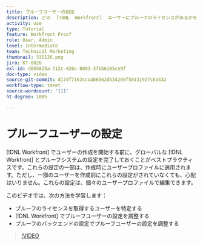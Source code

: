 ```yaml
---
title: プルーフユーザーの設定
description: どの  [!DNL  Workfront]  ユーザーにプルーフのライセンスがあるかを判断し、 [!DNL Workfront]  とバックエンド設定の両方でユーザー設定を調整する方法を説明します。
activity: use
type: Tutorial
feature: Workfront Proof
role: User, Admin
level: Intermediate
team: Technical Marketing
thumbnail: 335126.png
jira: KT-8826
exl-id: d055825a-712c-426c-8803-37bb6105ce9f
doc-type: video
source-git-commit: d17df7162ccaab6b62db34209f50131927c0a532
workflow-type: tm+mt
source-wordcount: '111'
ht-degree: 100%

---
```


# プルーフユーザーの設定

[!DNL  Workfront] でユーザーの作成を開始する前に、グローバルな [!DNL Workfront] とプルーフシステムの設定を完了しておくことがベストプラクティスです。これらの設定の一部は、作成時にユーザープロファイルに適用されます。ただし、一部のユーザーを作成前にこれらの設定がされていなくても、心配はいりません。これらの設定は、個々のユーザープロファイルで編集できます。


このビデオでは、次の方法を学習します：

* プルーフのライセンスを取得するユーザーを特定する
* [!DNL  Workfront] でプルーフユーザーの設定を調整する
* プルーフのバックエンドの設定でプルーフユーザーの設定を調整する

>[!VIDEO](https://video.tv.adobe.com/v/335126/?quality=12&learn=on&enablevpops)

<!--
Lean More URLs
-->

